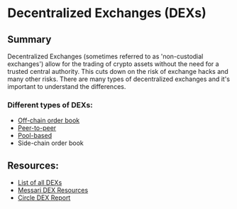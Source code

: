 # Decentralized Exchanges (DEXs)

## Summary

Decentralized Exchanges (sometimes referred to as 'non-custodial exchanges') allow for the trading of crypto assets without the need for a trusted central authority. This cuts down on the risk of exchange hacks and many other risks. There are many types of decentralized exchanges and it's important to understand the differences.

### Different types of DEXs:

* [Off-chain order book](off-chain-orderbook/)
* [Peer-to-peer](peer-to-peer/)
* [Pool-based](pool-based/)
* Side-chain order book

## Resources:
* [List of all DEXs](https://github.com/distribuyed/index/blob/master/README.md)
* [Messari DEX Resources](https://messari.io/resource/decentralized-exchanges)
* [Circle DEX Report](https://www.circle.com/en/research/decentralized-exchanges)

